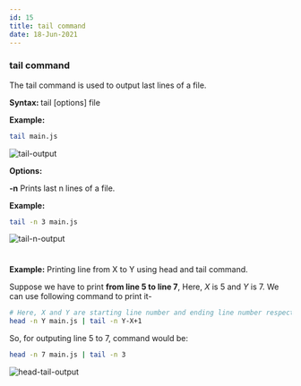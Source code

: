```yaml
---
id: 15
title: tail command
date: 18-Jun-2021
---
```


### tail command

The tail command is used to output last lines of a file.

<p class="lc-paragraph">
<strong>Syntax:&nbsp;</strong>tail [options] file
</p>

<p class="lc-paragraph">
<strong>Example:</strong>
</p>

```bash
tail main.js
```

<img class='lc-img' src='https://user-images.githubusercontent.com/43666833/174426507-9f6019b9-1a1b-41cb-895a-d8438a1351a2.png' alt='tail-output' >

<p class="lc-paragraph"><strong>Options:</strong></p>

<div class="command-option">
    <strong>-n</strong>
    <span>Prints last n lines of a file.</span>
</div>

**Example:**

```bash
tail -n 3 main.js
```

<img class='lc-img' src='https://user-images.githubusercontent.com/43666833/174426597-2f671647-acac-42b5-98f3-84914c9b23de.png' alt='tail-n-output'>

<div style="height:24px;"></div>

**Example:** Printing line from X to Y using head and tail command.

Suppose we have to print **from line 5 to line 7**, Here, _X_ is 5 and _Y_ is 7. We can use following command to print it-

```bash
# Here, X and Y are starting line number and ending line number respectively.
head -n Y main.js | tail -n Y-X+1
```

So, for outputing line 5 to 7, command would be:

```bash
head -n 7 main.js | tail -n 3
```

<img class='lc-img' src='https://user-images.githubusercontent.com/43666833/174426860-3bc93375-84ed-4e63-afa1-36055311ab9e.png' alt='head-tail-output'>
